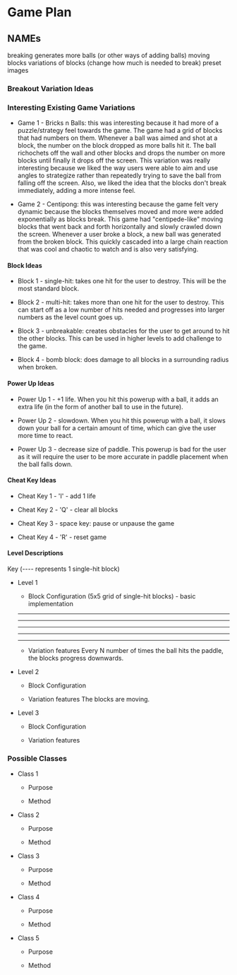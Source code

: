 # Game Plan
## NAMEs

breaking generates more balls (or other ways of adding balls)
moving blocks
variations of blocks (change how much is needed to break)
preset images

### Breakout Variation Ideas

### Interesting Existing Game Variations

 * Game 1 - Bricks n Balls: this was interesting because it had more of a puzzle/strategy feel towards the game. The game
 had a grid of blocks that had numbers on them. Whenever a ball was aimed and shot at a block, the number on the block dropped as 
 more balls hit it. The ball richochets off the wall and other blocks and drops the number on more blocks until finally
 it drops off the screen. This variation was really interesting because we liked the way users were able to aim and 
 use angles to strategize rather than repeatedly trying to save the ball from falling off the screen. Also, we liked the
 idea that the blocks don't break immediately, adding a more intense feel.

 * Game 2 - Centipong: this was interesting because the game felt very dynamic because the blocks themselves moved
 and more were added exponentially as blocks break. This game had "centipede-like" moving blocks that went back and forth horizontally and slowly
 crawled down the screen. Whenever a user broke a block, a new ball was generated from the broken block. This quickly
 cascaded into a large chain reaction that was cool and chaotic to watch and is also very satisfying.


#### Block Ideas

 * Block 1 - single-hit: takes one hit for the user to destroy. This will be the most standard block.

 * Block 2 - multi-hit: takes more than one hit for the user to destroy. This can start off as a low number of hits needed
   and progresses into larger numbers as the level count goes up.

 * Block 3 - unbreakable: creates obstacles for the user to get around to hit the other blocks. This can be used in higher levels
   to add challenge to the game.
   
 * Block 4 - bomb block: does damage to all blocks in a surrounding radius when broken.


#### Power Up Ideas

 * Power Up 1 - +1 life. When you hit this powerup with a ball, it adds an extra life (in the form of another ball to use
 in the future).

 * Power Up 2 - slowdown. When you hit this powerup with a ball, it slows down your ball for a certain amount of time,
 which can give the user more time to react.

 * Power Up 3 - decrease size of paddle. This powerup is bad for the user as it will require the user to be more accurate
 in paddle placement when the ball falls down.


#### Cheat Key Ideas

 * Cheat Key 1 - 'I' - add 1 life

 * Cheat Key 2 - 'Q' - clear all blocks

 * Cheat Key 3 - space key: pause or unpause the game

 * Cheat Key 4 - 'R' - reset game


#### Level Descriptions

Key
(---- represents 1 single-hit block)

 * Level 1
   * Block Configuration (5x5 grid of single-hit blocks) - basic implementation
   ---- ---- ---- ---- ----
   ---- ---- ---- ---- ----
   ---- ---- ---- ---- ----
   ---- ---- ---- ---- ----
   ---- ---- ---- ---- ----

   * Variation features
   Every N number of times the ball hits the paddle, the blocks progress downwards.

 * Level 2
   * Block Configuration

   * Variation features
   The blocks are moving.

 * Level 3
   * Block Configuration

   * Variation features


### Possible Classes

 * Class 1
   * Purpose

   * Method

 * Class 2
   * Purpose

   * Method

 * Class 3
   * Purpose

   * Method

 * Class 4
   * Purpose

   * Method

 * Class 5
   * Purpose

   * Method
